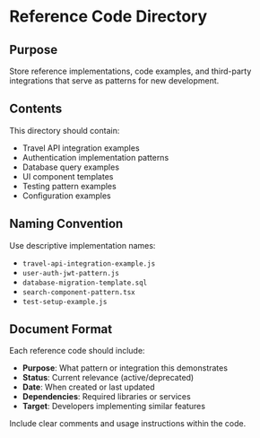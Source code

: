 # Reference Code Directory

## Purpose

Store reference implementations, code examples, and third-party integrations that serve as patterns for new development.

## Contents

This directory should contain:
- Travel API integration examples
- Authentication implementation patterns
- Database query examples
- UI component templates
- Testing pattern examples
- Configuration examples

## Naming Convention

Use descriptive implementation names:
- `travel-api-integration-example.js`
- `user-auth-jwt-pattern.js`
- `database-migration-template.sql`
- `search-component-pattern.tsx`
- `test-setup-example.js`

## Document Format

Each reference code should include:
- **Purpose**: What pattern or integration this demonstrates
- **Status**: Current relevance (active/deprecated)
- **Date**: When created or last updated
- **Dependencies**: Required libraries or services
- **Target**: Developers implementing similar features

Include clear comments and usage instructions within the code.
